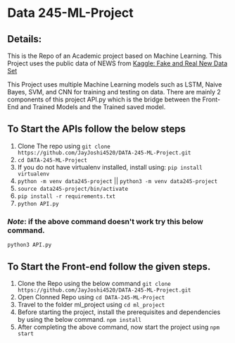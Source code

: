 # Data 245-ML-Project
## Details:
This is the Repo of an Academic project based on Machine Learning. This Project uses the public data of NEWS from [Kaggle: Fake and Real New Data Set](https://www.kaggle.com/datasets/clmentbisaillon/fake-and-real-news-dataset/data)

This Project uses multiple Machine Learning models such as LSTM, Naive Bayes, SVM, and CNN for training and testing on data.
There are mainly 2 components of this project API.py which is the bridge between the Front-End and Trained Models and the Trained saved model.

## To Start the APIs follow the below steps
1. Clone The repo using ```git clone https://github.com/JayJoshi4520/DATA-245-ML-Project.git```
2. ```cd DATA-245-ML-Project```
3. If you do not have virtualenv installed, install using: ```pip install virtualenv```
4. ```python -m venv data245-project``` || ```python3 -m venv data245-project```
5. ```source data245-project/bin/activate```
6. ```pip install -r requirements.txt```
7. ``` python API.py ```
### ***Note***: if the above command doesn't work try this below command.
``` python3 API.py ```


## To Start the Front-end follow the given steps.
1. Clone the Repo using the below command
   ```git clone https://github.com/JayJoshi4520/DATA-245-ML-Project.git```
3. Open Clonned Repo using ```cd DATA-245-ML-Project``` 
4. Travel to the folder ml_project using ```cd ml_project```
5. Before starting the project, install the prerequisites and dependencies by using the below command.
    ```npm install```
6. After completing the above command, now start the project using ```npm start```



